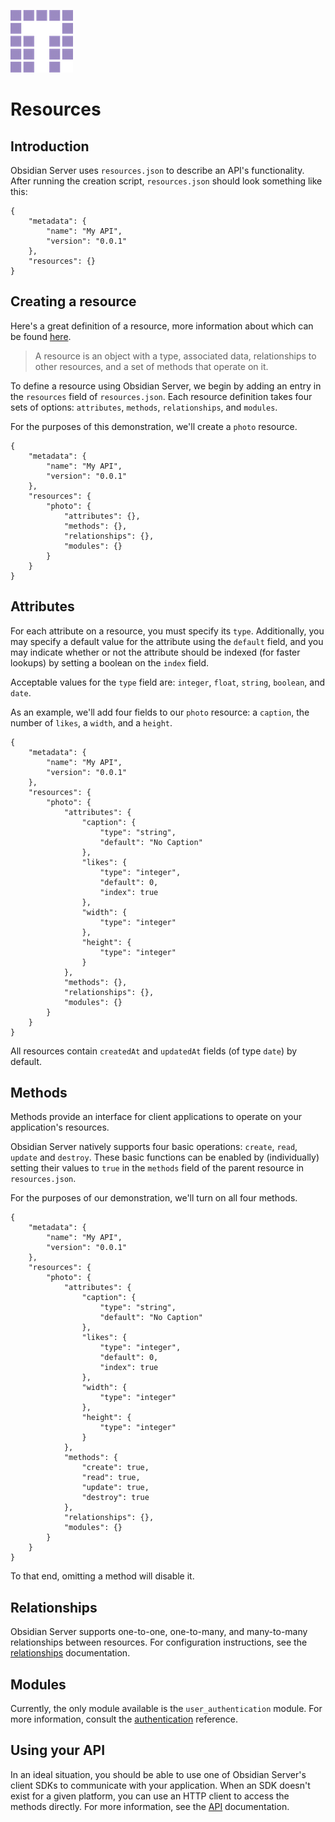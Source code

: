 
![Tendigi Logo](assets/logo.png)
# Resources

## Introduction

Obsidian Server uses `resources.json` to describe an API's functionality.  After running the creation script, `resources.json` should look something like this:  

```
{
    "metadata": {
        "name": "My API",
        "version": "0.0.1"
    },
    "resources": {}
}

```

## Creating a resource

Here's a great definition of a resource, more information about which can be found [here](http://restful-api-design.readthedocs.org/en/latest/resources.md).

> A resource is an object with a type, associated data, relationships to other resources, and a set of methods that operate on it.

To define a resource using Obsidian Server, we begin by adding an entry in the `resources` field of `resources.json`.  Each resource definition takes four sets of options: `attributes`, `methods`, `relationships`, and `modules`.

For the purposes of this demonstration, we'll create a `photo` resource.

```
{
    "metadata": {
        "name": "My API",
        "version": "0.0.1"
    },
    "resources": {
        "photo": {
            "attributes": {},
            "methods": {},
            "relationships": {},
            "modules": {}
        }
    }
}
```

## Attributes

For each attribute on a resource, you must specify its `type`.  Additionally, you may specify a default value for the attribute using the `default` field, and you may indicate whether or not the attribute should be indexed (for faster lookups) by setting a boolean on the `index` field.

Acceptable values for the `type` field are: `integer`, `float`, `string`, `boolean`, and `date`.

As an example, we'll add four fields to our `photo` resource: a `caption`, the number of `likes`, a `width`, and a `height`.

```
{
    "metadata": {
        "name": "My API",
        "version": "0.0.1"
    },
    "resources": {
        "photo": {
            "attributes": {
                "caption": {
                    "type": "string",
                    "default": "No Caption"
                },
                "likes": {
                    "type": "integer",
                    "default": 0,
                    "index": true
                },
                "width": {
                    "type": "integer"
                },
                "height": {
                    "type": "integer"
                }
            },
            "methods": {},
            "relationships": {},
            "modules": {}
        }
    }
}
```

All resources contain `createdAt` and `updatedAt` fields (of type `date`) by default. 

## Methods

Methods provide an interface for client applications to operate on your application's resources.

Obsidian Server natively supports four basic operations: `create`, `read`, `update` and `destroy`.  These basic functions can be enabled by (individually) setting their values to `true` in the `methods` field of the parent resource in  `resources.json`.

For the purposes of our demonstration, we'll turn on all four methods.

```
{
    "metadata": {
        "name": "My API",
        "version": "0.0.1"
    },
    "resources": {
        "photo": {
            "attributes": {
                "caption": {
                    "type": "string",
                    "default": "No Caption"
                },
                "likes": {
                    "type": "integer",
                    "default": 0,
                    "index": true
                },
                "width": {
                    "type": "integer"
                },
                "height": {
                    "type": "integer"
                }
            },
            "methods": {
                "create": true,
                "read": true,
                "update": true,
                "destroy": true
            },
            "relationships": {},
            "modules": {}
        }
    }
}
```

To that end, omitting a method will disable it.

## Relationships

Obsidian Server supports one-to-one, one-to-many, and many-to-many relationships between resources.  For configuration instructions, see the [relationships](./relationships.md) documentation.

## Modules

Currently, the only module available is the `user_authentication` module. For more information, consult the [authentication](./authentication.md) reference.

## Using your API

In an ideal situation, you should be able to use one of Obsidian Server's client SDKs to communicate with your application.  When an SDK doesn't exist for a given platform, you can use an HTTP client to access the methods directly.  For more information, see the [API](./API.md) documentation.